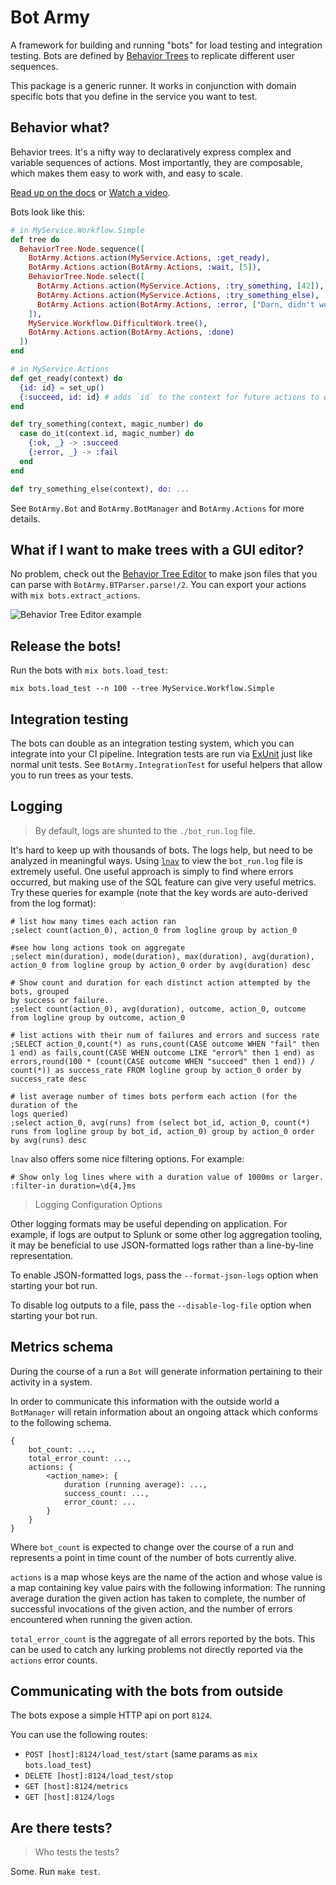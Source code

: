 # Bot Army

A framework for building and running "bots" for load testing and integration testing.
Bots are defined by [Behavior
Trees](https://hexdocs.pm/behavior_tree/BehaviorTree.html) to replicate different
user sequences.

This package is a generic runner. It works in conjunction with domain specific bots
that you define in the service you want to test.

## Behavior what?

Behavior trees. It's a nifty way to declaratively express complex and variable
sequences of actions. Most importantly, they are composable, which makes them easy
to work with, and easy to scale.

[Read up on the docs](https://hexdocs.pm/behavior_tree/BehaviorTree.html) or [Watch a
video](https://www.youtube.com/watch?v=3sLYzxuKGXI).

Bots look like this:

```elixir
# in MyService.Workflow.Simple
def tree do
  BehaviorTree.Node.sequence([
    BotArmy.Actions.action(MyService.Actions, :get_ready),
    BotArmy.Actions.action(BotArmy.Actions, :wait, [5]),
    BehaviorTree.Node.select([
      BotArmy.Actions.action(MyService.Actions, :try_something, [42]),
      BotArmy.Actions.action(MyService.Actions, :try_something_else),
      BotArmy.Actions.action(BotArmy.Actions, :error, ["Darn, didn't work!"])
    ]),
    MyService.Workflow.DifficultWork.tree(),
    BotArmy.Actions.action(BotArmy.Actions, :done)
  ])
end
```

```elixir
# in MyService.Actions
def get_ready(context) do
  {id: id} = set_up()
  {:succeed, id: id} # adds `id` to the context for future actions to use
end

def try_something(context, magic_number) do
  case do_it(context.id, magic_number) do
    {:ok, _} -> :succeed
    {:error, _} -> :fail
  end
end

def try_something_else(context), do: ...
```

See `BotArmy.Bot` and `BotArmy.BotManager` and `BotArmy.Actions` for more details.

## What if I want to make trees with a GUI editor?

No problem, check out the [Behavior Tree
Editor](https://github.com/adobe/behavior_tree_editor) to make json files that you
can parse with `BotArmy.BTParser.parse!/2`. You can export your actions with
`mix bots.extract_actions`.

![Behavior Tree Editor
example](https://raw.githubusercontent.com/adobe/behavior_tree_editor/master/preview.png)

## Release the bots!

Run the bots with `mix bots.load_test`:

    mix bots.load_test --n 100 --tree MyService.Workflow.Simple

## Integration testing

The bots can double as an integration testing system, which you can integrate into
your CI pipeline. Integration tests are run via
[ExUnit](https://hexdocs.pm/ex_unit/ExUnit.html) just like normal unit tests. See
`BotArmy.IntegrationTest` for useful helpers that allow you to run trees as your
tests.

## Logging

> By default, logs are shunted to the `./bot_run.log` file.

It's hard to keep up with thousands of bots. The logs help, but need to be analyzed
in meaningful ways. Using [`lnav`](http://lnav.org) to view the `bot_run.log` file
is extremely useful. One useful approach is simply to find where errors occurred,
but making use of the SQL feature can give very useful metrics. Try these queries
for example (note that the key words are auto-derived from the log format):

    # list how many times each action ran
    ;select count(action_0), action_0 from logline group by action_0

    #see how long actions took on aggregate
    ;select min(duration), mode(duration), max(duration), avg(duration), action_0 from logline group by action_0 order by avg(duration) desc

    # Show count and duration for each distinct action attempted by the bots, grouped
    by success or failure.
    ;select count(action_0), avg(duration), outcome, action_0, outcome from logline group by outcome, action_0

    # list actions with their num of failures and errors and success rate
    ;SELECT action_0,count(*) as runs,count(CASE outcome WHEN "fail" then 1 end) as fails,count(CASE WHEN outcome LIKE "error%" then 1 end) as errors,round(100 * (count(CASE outcome WHEN "succeed" then 1 end)) / count(*)) as success_rate FROM logline group by action_0 order by success_rate desc

    # list average number of times bots perform each action (for the duration of the
    logs queried)
    ;select action_0, avg(runs) from (select bot_id, action_0, count(*) runs from logline group by bot_id, action_0) group by action_0 order by avg(runs) desc

`lnav` also offers some nice filtering options. For example:

    # Show only log lines where with a duration value of 1000ms or larger.
    :filter-in duration=\d{4,}ms

> Logging Configuration Options

Other logging formats may be useful depending on application. For example, if logs are output to Splunk or some other log aggregation tooling, it may be beneficial to use JSON-formatted logs rather than a line-by-line representation.

To enable JSON-formatted logs, pass the `--format-json-logs` option when starting your bot run.

To disable log outputs to a file, pass the `--disable-log-file` option when starting your bot run.

## Metrics schema

During the course of a run a `Bot` will generate information pertaining to their
activity in a system.

In order to communicate this information with the outside world a `BotManager` will
retain information about an ongoing attack which conforms to the following schema.

```
{
    bot_count: ...,
    total_error_count: ...,
    actions: {
        <action_name>: {
            duration (running average): ...,
            success_count: ...,
            error_count: ...
        }
    }
}
```

Where `bot_count` is expected to change over the course of a run and represents a
point in time count of the number of bots currently alive.

`actions` is a map whose keys are the name of the action and whose value is a map
containing key value pairs with the following information: The running average
duration the given action has taken to complete, the number of successful invocations
of the given action, and the number of errors encountered when running the given
action.

`total_error_count` is the aggregate of all errors reported by the bots. This can be
used to catch any lurking problems not directly reported via the `actions` error
counts.

## Communicating with the bots from outside

The bots expose a simple HTTP api on port `8124`.

You can use the following routes:

- `POST [host]:8124/load_test/start` (same params as `mix bots.load_test`)
- `DELETE [host]:8124/load_test/stop`
- `GET [host]:8124/metrics`
- `GET [host]:8124/logs`

## Are there tests?

> Who tests the tests?

Some. Run `make test`.
